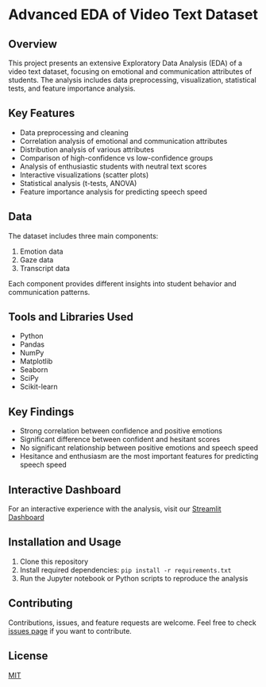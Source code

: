 # Advanced EDA of Video Text Dataset

## Overview

This project presents an extensive Exploratory Data Analysis (EDA) of a video text dataset, focusing on emotional and communication attributes of students. The analysis includes data preprocessing, visualization, statistical tests, and feature importance analysis.

## Key Features

- Data preprocessing and cleaning
- Correlation analysis of emotional and communication attributes
- Distribution analysis of various attributes
- Comparison of high-confidence vs low-confidence groups
- Analysis of enthusiastic students with neutral text scores
- Interactive visualizations (scatter plots)
- Statistical analysis (t-tests, ANOVA)
- Feature importance analysis for predicting speech speed

## Data

The dataset includes three main components:

1. Emotion data
2. Gaze data
3. Transcript data

Each component provides different insights into student behavior and communication patterns.

## Tools and Libraries Used

- Python
- Pandas
- NumPy
- Matplotlib
- Seaborn
- SciPy
- Scikit-learn

## Key Findings

- Strong correlation between confidence and positive emotions
- Significant difference between confident and hesitant scores
- No significant relationship between positive emotions and speech speed
- Hesitance and enthusiasm are the most important features for predicting speech speed

## Interactive Dashboard

For an interactive experience with the analysis, visit our [Streamlit Dashboard](https://eda-analysis-iby-0.streamlit.app/)

## Installation and Usage

1. Clone this repository
2. Install required dependencies: `pip install -r requirements.txt`
3. Run the Jupyter notebook or Python scripts to reproduce the analysis

## Contributing

Contributions, issues, and feature requests are welcome. Feel free to check [issues page](https://github.com/yourusername/your-repo-name/issues) if you want to contribute.

## License

[MIT](https://choosealicense.com/licenses/mit/)
